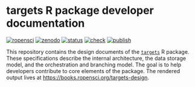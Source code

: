 # targets R package developer documentation

[![ropensci](https://badges.ropensci.org/401_status.svg)](https://github.com/ropensci/software-review/issues/401)
[![zenodo](https://zenodo.org/badge/273058618.svg)](https://zenodo.org/badge/latestdoi/273058618)
[![status](https://www.repostatus.org/badges/latest/active.svg)](https://www.repostatus.org/#active)
[![check](https://github.com/ropensci/targets-design/workflows/check/badge.svg)](https://github.com/ropensci/targets-design/actions?query=workflow%3Acheck)
[![publish](https://github.com/ropensci/targets-design/workflows/publish/badge.svg)](https://github.com/ropensci/targets-design/actions?query=workflow%3Apublish)

This repository contains the design documents of the [`targets`](https://github.com/ropensci/targets) R package. These specifications describe the internal architecture, the data storage model, and the orchestration and branching model. The goal is to help developers contribute to core elements of the package. The rendered output lives at <https://books.ropensci.org/targets-design>.
